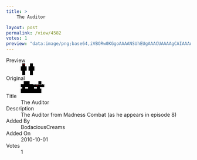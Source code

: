 ```yaml
---
title: >
    The Auditor

layout: post
permalink: /view/4582
votes: 1
preview: "data:image/png;base64,iVBORw0KGgoAAAANSUhEUgAAACUAAAAgCAIAAAAaMSbnAAAABnRSTlMA/wD/AP5AXyvrAAAAVUlEQVRIiWP8//8fAwwwMjIxYAPIavAAYrRjV0E7MND2nWFgOIONTS3AOBp/Q9o+RlI1oMUlrjjDBYZ7eI7aN2rfqH0jx77R+m/UvlH7Ru0btY88AADluSFh5pmMNwAAAABJRU5ErkJggg=="
---
```

<dl class="side-by-side">
<dt>Preview</dt>
<dd>
    <img class="preview" src="data:image/png;base64,iVBORw0KGgoAAAANSUhEUgAAACUAAAAgCAIAAAAaMSbnAAAABnRSTlMA/wD/AP5AXyvrAAAAVUlEQVRIiWP8//8fAwwwMjIxYAPIavAAYrRjV0E7MND2nWFgOIONTS3AOBp/Q9o+RlI1oMUlrjjDBYZ7eI7aN2rfqH0jx77R+m/UvlH7Ru0btY88AADluSFh5pmMNwAAAABJRU5ErkJggg==">
</dd>
<dt>Original</dt>
<dd>
    <img class="preview" src="data:image/png;base64,iVBORw0KGgoAAAANSUhEUgAAAEAAAAAgCAYAAACinX6EAAAAfElEQVR42u3WUQoAIQhF0bf/tc2e7Gd+G41GEruBRBEVpyglv9hmZJf09QEAAAAAAACgMYAVCC3U0bHRvhIAXxu2yUHJmSPaVwrgCHr5TT5vzNrtAa6/AQAAkP7z/JpYZCdOxzM/AABoBnDdIwcAAAAAAAAAAAAAAAAAaAAHv8ey5kkgJAAAAABJRU5ErkJggg==">
</dd>
<dt>Title</dt>
<dd>The Auditor</dd>
<dt>Description</dt>
<dd>The Auditor from Madness Combat (as he appears in episode 8)</dd>
<dt>Added By</dt>
<dd>BodaciousCreams</dd>
<dt>Added On</dt>
<dd>2010-10-01</dd>
<dt>Votes</dt>
<dd>1</dd>
</dl>
